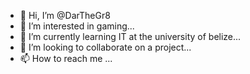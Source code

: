 - 👋 Hi, I’m @DarTheGr8
- 👀 I’m interested in gaming...
- 🌱 I’m currently learning IT at the university of belize...
- 💞️ I’m looking to collaborate on a project...
- 📫 How to reach me ...

<!---
DarTheGr8/DarTheGr8 is a ✨ special ✨ repository because its `README.md` (this file) appears on your GitHub profile.
You can click the Preview link to take a look at your changes.
--->

